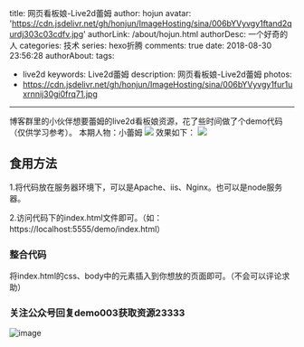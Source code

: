 title: 网页看板娘-Live2d蕾姆
author: hojun
avatar: 'https://cdn.jsdelivr.net/gh/honjun/ImageHosting/sina/006bYVyvgy1ftand2qurdj303c03cdfv.jpg'
authorLink: /about/hojun.html
authorDesc: 一个好奇的人
categories: 技术
series: hexo折腾
comments: true
date: 2018-08-30 23:56:28
authorAbout:
tags:
 - live2d
keywords: Live2d蕾姆
description: 网页看板娘-Live2d蕾姆
photos:
 - https://cdn.jsdelivr.net/gh/honjun/ImageHosting/sina/006bYVyvgy1fur1uxrnnij30gi0frq71.jpg
---
博客群里的小伙伴想要蕾姆的live2d看板娘资源，花了些时间做了个demo代码（仅供学习参考）。
本期人物：小蕾姆
![](https://cdn.jsdelivr.net/gh/honjun/ImageHosting/sina/006bYVyvgy1fur1uxrnnij30gi0frq71.jpg)
效果如下：
![](https://cdn.jsdelivr.net/gh/honjun/ImageHosting/sina/006bYVyvgy1fur1uzqu0xg30a40bdhdt.gif)

## 食用方法

1.将代码放在服务器环境下，可以是Apache、iis、Nginx。也可以是node服务器。

2.访问代码下的index.html文件即可。（如：https://localhost:5555/demo/index.html）

### 整合代码

将index.html的css、body中的元素插入到你想放的页面即可。（不会可以评论求助）

### 关注公众号回复demo003获取资源23333

![image](http://upload-images.jianshu.io/upload_images/2597553-1175f82cd56031d4.jpg?imageMogr2/auto-orient/strip%7CimageView2/2/w/1240)